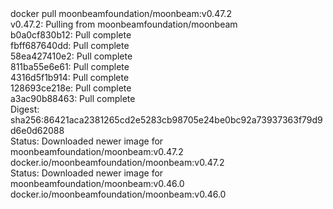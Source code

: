 <div id="termynal" data-termynal>
  <span data-ty="input"><span class="file-path"></span>docker pull moonbeamfoundation/moonbeam:v0.47.2</span>
  <br>
  <span data-ty>v0.47.2: Pulling from moonbeamfoundation/moonbeam
    <br> b0a0cf830b12: Pull complete
    <br> fbff687640dd: Pull complete
    <br> 58ea427410e2: Pull complete
    <br> 811ba55e6e61: Pull complete
    <br> 4316d5f1b914: Pull complete
    <br> 128693ce218e: Pull complete
    <br> a3ac90b88463: Pull complete
    <br> Digest: sha256:86421aca2381265cd2e5283cb98705e24be0bc92a73937363f79d9d6e0d62088
    <br> Status: Downloaded newer image for moonbeamfoundation/moonbeam:v0.47.2
    <br> docker.io/moonbeamfoundation/moonbeam:v0.47.2
    <br> Status: Downloaded newer image for moonbeamfoundation/moonbeam:v0.46.0
    <br> docker.io/moonbeamfoundation/moonbeam:v0.46.0
  </span>
</div>
